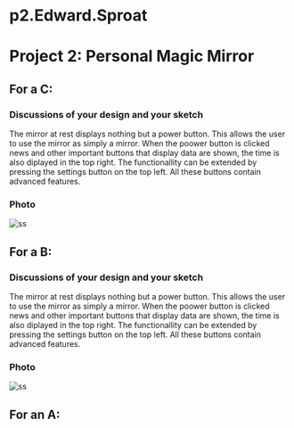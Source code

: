 # p2.Edward.Sproat

# Project 2: Personal Magic Mirror

## For a C:

### Discussions of your design and your sketch

The mirror at rest displays nothing but a power button. This allows the user to use the mirror as simply a mirror. When the poower button is clicked news and other important buttons that display data are shown, the time is also diplayed in the top right. The functionallity can be extended by pressing the settings button on the top left. All these buttons contain advanced features.

### Photo

![ss](https://user-images.githubusercontent.com/82000483/192877637-15fc2dda-aaa4-440a-adf9-ac7fcabc0bc1.jpg)

## For a B:

### Discussions of your design and your sketch

The mirror at rest displays nothing but a power button. This allows the user to use the mirror as simply a mirror. When the poower button is clicked news and other important buttons that display data are shown, the time is also diplayed in the top right. The functionallity can be extended by pressing the settings button on the top left. All these buttons contain advanced features.

### Photo

![ss](https://user-images.githubusercontent.com/82000483/192877637-15fc2dda-aaa4-440a-adf9-ac7fcabc0bc1.jpg)



## For an A:

